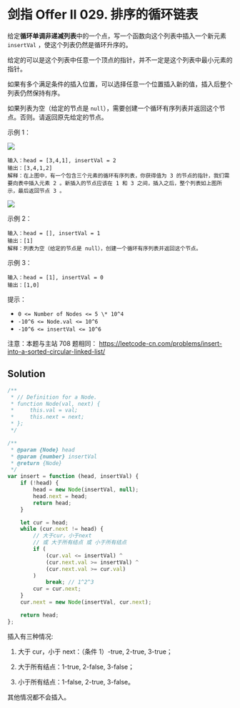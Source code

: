 # 剑指 Offer II 029. 排序的循环链表

给定**循环单调非递减列表**中的一个点，写一个函数向这个列表中插入一个新元素 `insertVal` ，使这个列表仍然是循环升序的。

给定的可以是这个列表中任意一个顶点的指针，并不一定是这个列表中最小元素的指针。

如果有多个满足条件的插入位置，可以选择任意一个位置插入新的值，插入后整个列表仍然保持有序。

如果列表为空（给定的节点是 `null`），需要创建一个循环有序列表并返回这个节点。否则。请返回原先给定的节点。

示例 1：

![](https://assets.leetcode.com/uploads/2019/01/19/example_1_before_65p.jpg)

```
输入：head = [3,4,1], insertVal = 2
输出：[3,4,1,2]
解释：在上图中，有一个包含三个元素的循环有序列表，你获得值为 3 的节点的指针，我们需要向表中插入元素 2 。新插入的节点应该在 1 和 3 之间，插入之后，整个列表如上图所示，最后返回节点 3 。
```

![](https://assets.leetcode.com/uploads/2019/01/19/example_1_after_65p.jpg)

示例 2：

```
输入：head = [], insertVal = 1
输出：[1]
解释：列表为空（给定的节点是 null），创建一个循环有序列表并返回这个节点。
```

示例 3：

```
输入：head = [1], insertVal = 0
输出：[1,0]
```

提示：

-   `0 <= Number of Nodes <= 5 \* 10^4`
-   `-10^6 <= Node.val <= 10^6`
-   `-10^6 <= insertVal <= 10^6`

注意：本题与主站 708 题相同： https://leetcode-cn.com/problems/insert-into-a-sorted-circular-linked-list/

## Solution

```javascript
/**
 * // Definition for a Node.
 * function Node(val, next) {
 *     this.val = val;
 *     this.next = next;
 * };
 */

/**
 * @param {Node} head
 * @param {number} insertVal
 * @return {Node}
 */
var insert = function (head, insertVal) {
    if (!head) {
        head = new Node(insertVal, null);
        head.next = head;
        return head;
    }

    let cur = head;
    while (cur.next != head) {
        // 大于cur，小于next
        // 或 大于所有结点 或 小于所有结点
        if (
            (cur.val <= insertVal) ^
            (cur.next.val >= insertVal) ^
            (cur.next.val >= cur.val)
        )
            break; // 1^2^3
        cur = cur.next;
    }
    cur.next = new Node(insertVal, cur.next);

    return head;
};
```

插入有三种情况:

1. 大于 cur，小于 next：（条件 1）-true, 2-true, 3-true；

2. 大于所有结点：1-true, 2-false, 3-false；

3. 小于所有结点：1-false, 2-true, 3-false。

其他情况都不会插入。
